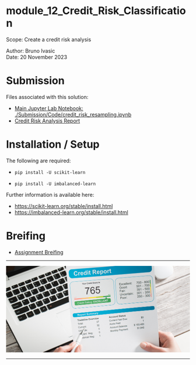 # module_12_Credit_Risk_Classification
Scope: Create a credit risk analysis

Author: Bruno Ivasic   
Date: 20 November 2023


# Submission
Files associated with this solution:   
* [Main Jupyter Lab Notebook: ./Submission/Code/credit_risk_resampling.ipynb](./Submission/Code/credit_risk_resampling.ipynb)
* [Credit Risk Analysis Report](./Submission/Report/Credit_Risk_Analysis_Report.md)


# Installation / Setup

The following are required:

* `pip install -U scikit-learn`

* `pip install -U imbalanced-learn`

Further information is available here:
* https://scikit-learn.org/stable/install.html
* https://imbalanced-learn.org/stable/install.html


# Breifing
* [Assignment Breifing](./Briefing/Briefing.md)

---

![Credit Risk](./Briefing/Images/12-homework-image.png)

---


